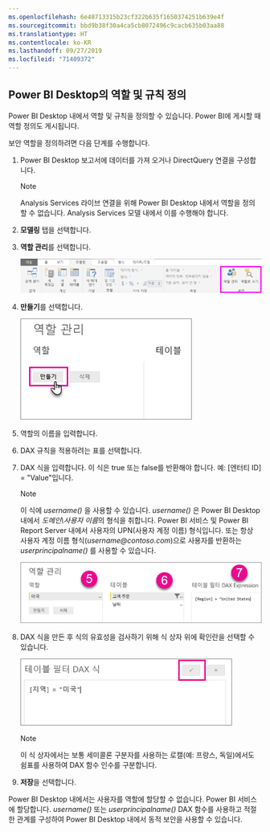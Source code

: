 ```yaml
---
ms.openlocfilehash: 6e48713315b23cf322b635f1650374251b639e4f
ms.sourcegitcommit: bbd9b38f30a4ca5cb8072496c9cacb635b03aa88
ms.translationtype: HT
ms.contentlocale: ko-KR
ms.lasthandoff: 09/27/2019
ms.locfileid: "71409372"
---
```

## <a name="define-roles-and-rules-in-power-bi-desktop"></a>Power BI Desktop의 역할 및 규칙 정의
Power BI Desktop 내에서 역할 및 규칙을 정의할 수 있습니다. Power BI에 게시할 때 역할 정의도 게시됩니다.

보안 역할을 정의하려면 다음 단계를 수행합니다.

1. Power BI Desktop 보고서에 데이터를 가져 오거나 DirectQuery 연결을 구성합니다.
   
   > [!NOTE]
   > Analysis Services 라이브 연결을 위해 Power BI Desktop 내에서 역할을 정의할 수 없습니다. Analysis Services 모델 내에서 이를 수행해야 합니다.
   > 
   > 
1. **모델링** 탭을 선택합니다.
2. **역할 관리**를 선택합니다.
   
   ![](./media/rls-desktop-define-roles/powerbi-desktop-security.png)
4. **만들기**를 선택합니다.
   
   ![](./media/rls-desktop-define-roles/powerbi-desktop-security-create-role.png)
5. 역할의 이름을 입력합니다. 
6. DAX 규칙을 적용하려는 표를 선택합니다.
7. DAX 식을 입력합니다. 이 식은 true 또는 false를 반환해야 합니다. 예: [엔터티 ID] = "Value"입니다.
   
   > [!NOTE]
   > 이 식에 *username()* 을 사용할 수 있습니다. *username()* 은 Power BI Desktop 내에서 *도메인\사용자 이름*의 형식을 취합니다. Power BI 서비스 및 Power BI Report Server 내에서 사용자의 UPN(사용자 계정 이름) 형식입니다. 또는 항상 사용자 계정 이름 형식(*username\@contoso.com*)으로 사용자를 반환하는 *userprincipalname()* 를 사용할 수 있습니다.
   > 
   > 
   
   ![](./media/rls-desktop-define-roles/powerbi-desktop-security-create-rule.png)
8. DAX 식을 만든 후 식의 유효성을 검사하기 위해 식 상자 위에 확인란을 선택할 수 있습니다.
      
   ![](./media/rls-desktop-define-roles/powerbi-desktop-security-validate-dax.png)
   
   > [!NOTE]
   > 이 식 상자에서는 보통 세미콜론 구분자를 사용하는 로캘(예: 프랑스, 독일)에서도 쉼표를 사용하여 DAX 함수 인수를 구분합니다. 
   >
   >
   
9. **저장**을 선택합니다.

Power BI Desktop 내에서는 사용자를 역할에 할당할 수 없습니다. Power BI 서비스에 할당합니다. *username()* 또는 *userprincipalname()* DAX 함수를 사용하고 적절한 관계를 구성하여 Power BI Desktop 내에서 동적 보안을 사용할 수 있습니다. 

